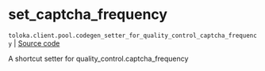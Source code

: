 # set_captcha_frequency
`toloka.client.pool.codegen_setter_for_quality_control_captcha_frequency` | [Source code](https://github.com/Toloka/toloka-kit/blob/v1.2.3/src/client/pool/__init__.py#L0)

A shortcut setter for quality_control.captcha_frequency

